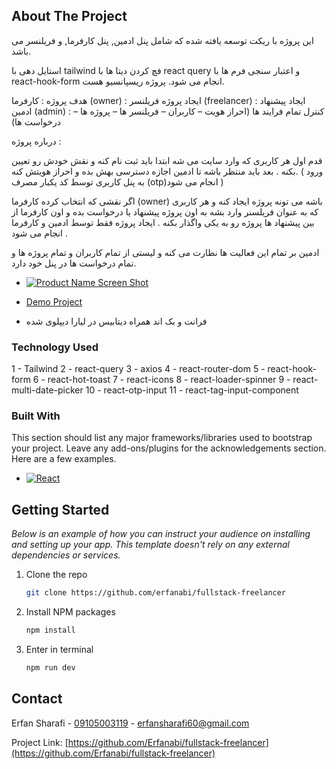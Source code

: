 <!-- ABOUT THE PROJECT -->

## About The Project

این پروژه با ریکت توسعه یافته شده که شامل پنل ادمین, پنل کارفرما, و فریلنسر می باشد.

استایل دهی با tailwind فچ کردن دیتا ها با react query و اعتبار سنجی فرم ها با react-hook-form  انجام می شود.
پروژه ریسپانسیو هست.

هدف پروژه :
کارفرما (owner) : ایجاد پروژه
فریلنسر (freelancer) : ایجاد پیشنهاد
ادمین (admin) : کنترل تمام فرایند ها (احراز هویت – کاربران – فریلنسر ها – پروژه ها – درخواست ها)

درباره پروژه : 

قدم اول هر کاربری که وارد سایت می شه ابتدا باید ثبت نام کنه و نقش خودش رو تعیین بکنه . بعد باید منتظر باشه تا ادمین اجازه دسترسی بهش بده و احراز هویتش کنه.
( ورود به پنل کاربری توسط کد یکبار مصرف  (otp)انجام می شود )

اگر نقشی که انتخاب کرده کارفرما (owner) باشه می تونه پروژه ایجاد کنه و هر کاربری که به عنوان فریلسنر وارد بشه به اون پروژه پیشنهاد یا درخواست بده و اون کارفرما از بین پیشنهاد ها پروژه رو به یکی واگذار بکنه .
ایجاد پروژه فقط توسط ادمین و کارفرما انجام می شود . 

ادمین بر تمام این فعالیت ها نظارت می کنه و لیستی از تمام کاربران و تمام پروژه ها و تمام درخواست ها در پنل خود دارد.


- [![Product Name Screen Shot][product-screenshot]](https://example.com)


- [Demo Project](https://profreelancer.ir)
- فرانت و بک اند همراه دیتابیس در لیارا دیپلوی شده

### Technology Used

1 - Tailwind
2 - react-query
3 - axios
4 - react-router-dom
5 - react-hook-form
6 - react-hot-toast
7 - react-icons
8 - react-loader-spinner
9 - react-multi-date-picker
10 - react-otp-input
11 - react-tag-input-component

### Built With

This section should list any major frameworks/libraries used to bootstrap your project. Leave any add-ons/plugins for the acknowledgements section. Here are a few examples.

- [![React][React.js]][React-url]

## Getting Started

_Below is an example of how you can instruct your audience on installing and setting up your app. This template doesn't rely on any external dependencies or services._

1. Clone the repo
   ```sh
   git clone https://github.com/erfanabi/fullstack-freelancer
   ```
2. Install NPM packages
   ```sh
   npm install
   ```
3. Enter in terminal
   ```sh
   npm run dev
   ```

<!-- CONTACT -->

## Contact

Erfan Sharafi - [09105003119](https://twitter.com/your_username) - erfansharafi60@gmail.com

Project Link: [https://github.com/Erfanabi/fullstack-freelancer](https://github.com/Erfanabi/fullstack-freelancer)

[product-screenshot]: public/Screenshot.png
[React.js]: https://img.shields.io/badge/React-20232A?style=for-the-badge&logo=react&logoColor=61DAFB
[React-url]: https://reactjs.org/
